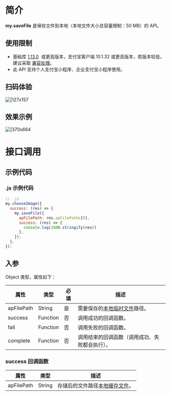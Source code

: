 
# 简介
**my.saveFile** 是保存文件到本地（本地文件大小总容量限制：50 MB）的 API。

## 使用限制

- 基础库 [1.13.0](https://opendocs.alipay.com/mini/framework/lib)  或更高版本，支付宝客户端 10.1.32 或更高版本，若版本较低，建议采取 [兼容处理](/mini/framework/compatibility)。
- 此 API 支持个人支付宝小程序、企业支付宝小程序使用。

## 扫码体验
![|127x157](https://gw.alipayobjects.com/zos/skylark-tools/public/files/3a76443909a425c37fec24b43b6bcd85.jpeg#align=left&display=inline&height=157&margin=%5Bobject%20Object%5D&originHeight=157&originWidth=127&status=done&style=stroke&width=127)

## 效果示例
![|370x664](http://mdn.alipayobjects.com/afts/img/A*WbFmS5eMqjAAAAAAAAAAAAAAAa8wAA/original?bz=openpt_doc&t=dKNiQT8PMtRU65WBY5c6bAAAAABkMK8AAAAA#align=left&display=inline&height=664&margin=%5Bobject%20Object%5D&originHeight=664&originWidth=370&status=done&style=stroke&width=370)

# 接口调用

## 示例代码

### .js 示例代码
```javascript
// .js
my.chooseImage({
  success: (res) => {
    my.saveFile({
      apFilePath: res.apFilePaths[0],
      success: (res) => {
        console.log(JSON.stringify(res))
      },
    });
  },
});
```

## 入参
Object 类型，属性如下：

| **属性** | **类型** | **必填** | **描述** |
| --- | --- | --- | --- |
| apFilePath | String | 是 | 需要保存的[本地临时文件](https://opendocs.alipay.com/mini/03dt4s#%E6%9C%AC%E5%9C%B0%E4%B8%B4%E6%97%B6%E6%96%87%E4%BB%B6)路径。 |
| success | Function | 否 | 调用成功的回调函数。 |
| fail | Function | 否 | 调用失败的回调函数。 |
| complete | Function | 否 | 调用结束的回调函数（调用成功、失败都会执行）。 |


### success 回调函数
| **属性** | **类型** | **描述** |
| --- | --- | --- |
| apFilePath | String | 存储后的文件路径[本地缓存文件](https://opendocs.alipay.com/mini/03dt4s#%E6%9C%AC%E5%9C%B0%E7%BC%93%E5%AD%98%E6%96%87%E4%BB%B6)。 |

